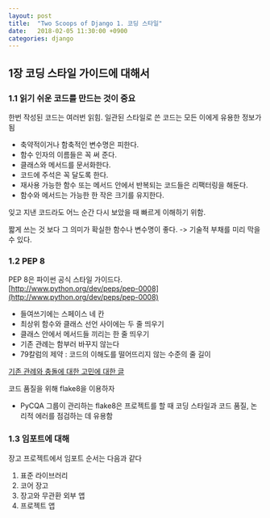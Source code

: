 ```yaml
---
layout: post
title:  "Two Scoops of Django 1. 코딩 스타일"
date:   2018-02-05 11:30:00 +0900
categories: django
---
```


## 1장 코딩 스타일 가이드에 대해서

### 1.1 읽기 쉬운 코드를 만드는 것이 중요

한번 작성된 코드는 여러번 읽힘. 일관된 스타일로 쓴 코드는 모든 이에게 유용한 정보가 됨

- 축약적이거나 함축적인 변수명은 피한다.
- 함수 인자의 이름들은 꼭 써 준다.
- 클래스와 메서드를 문서화한다.
- 코드에 주석은 꼭 달도록 한다.
- 재사용 가능한 함수 또는 메서드 안에서 반복되는 코드들은 리팩터링을 해둔다.
- 함수와 메서드는 가능한 한 작은 크기를 유지한다.

잊고 지낸 코드라도 어느 순간 다시 보았을 때 빠르게 이해하기 위함.

짧게 쓰는 것 보다 그 의미가 확실한 함수나 변수명이 좋다. -> 기술적 부채를 미리 막을 수 있다.

### 1.2 PEP 8

PEP 8은 파이썬 공식 스타일 가이드다.   
[http://www.python.org/dev/peps/pep-0008](http://www.python.org/dev/peps/pep-0008)

- 들여쓰기에는 스페이스 네 칸
- 최상위 함수와 클래스 선언 사이에는 두 줄 띄우기
- 클래스 안에서 메서드들 끼리는 한 줄 띄우기
- 기존 관례는 함부러 바꾸지 않는다
- 79칼럼의 제약 : 코드의 이해도를 떨어뜨리지 않는 수준의 줄 길이

[기존 관례와 충돌에 대한 고민에 대한 글](http://2scoops.co/hobgoblin-of-little-minds)

코드 품질을 위해 flake8을 이용하자

- PyCQA 그룹이 관리하는 flake8은 프로젝트를 할 때 코딩 스타일과 코드 품질, 논리적 에러를 점검하는 데 유용함

### 1.3 임포트에 대해

장고 프로젝트에서 임포트 순서는 다음과 같다

1) 표준 라이브러리  
2) 코어 장고  
3) 장고와 무관환 외부 앱  
4) 프로젝트 앱  
